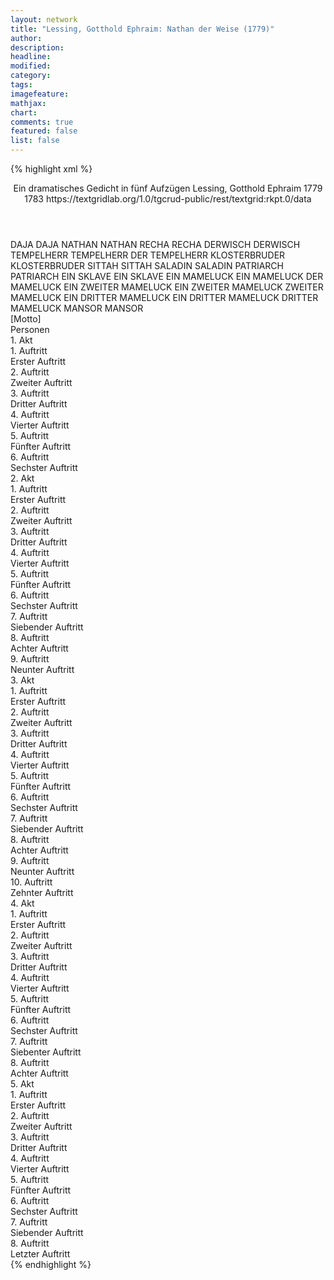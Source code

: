 ```yaml
---
layout: network
title: "Lessing, Gotthold Ephraim: Nathan der Weise (1779)"
author:
description:
headline:
modified:
category:
tags:
imagefeature: 
mathjax: 
chart: 
comments: true
featured: false
list: false
---
```

{% highlight xml %}
<?xml-model href="https://raw.githubusercontent.com/DLiNa/project/master/rules/lina.rnc"?><?xml-model href="https://raw.githubusercontent.com/DLiNa/project/master/rules/lina.sch"?>
<play xmlns="http://lina.digital">
  <header>
    <title>Nathan der Weise</title>
    <subtitle>Ein dramatisches Gedicht in fünf Aufzügen</subtitle>
    <genretitle/>
    <author>Lessing, Gotthold Ephraim</author>
    <date type="print">1779</date>
    <date type="premiere">1783</date>
    <date type="written"/>
    <source>https://textgridlab.org/1.0/tgcrud-public/rest/textgrid:rkpt.0/data</source>
  </header>
  <personae>
    <character>
      <name>DAJA</name>
      <alias xml:id="daja">
        <name>DAJA</name>
      </alias>
    </character>
    <character>
      <name>NATHAN</name>
      <alias xml:id="nathan">
        <name>NATHAN</name>
      </alias>
    </character>
    <character>
      <name>RECHA</name>
      <alias xml:id="recha">
        <name>RECHA</name>
      </alias>
    </character>
    <character>
      <name>DERWISCH</name>
      <alias xml:id="derwisch">
        <name>DERWISCH</name>
      </alias>
    </character>
    <character>
      <name>TEMPELHERR</name>
      <alias xml:id="tempelherr">
        <name>TEMPELHERR</name>
      </alias>
      <alias xml:id="der_tempelherr">
        <name>DER TEMPELHERR</name>
      </alias>
    </character>
    <character>
      <name>KLOSTERBRUDER</name>
      <alias xml:id="klosterbruder">
        <name>KLOSTERBRUDER</name>
      </alias>
    </character>
    <character>
      <name>SITTAH</name>
      <alias xml:id="sittah">
        <name>SITTAH</name>
      </alias>
    </character>
    <character>
      <name>SALADIN</name>
      <alias xml:id="saladin">
        <name>SALADIN</name>
      </alias>
    </character>
    <character>
      <name>PATRIARCH</name>
      <alias xml:id="patriarch">
        <name>PATRIARCH</name>
      </alias>
    </character>
    <character>
      <name>EIN SKLAVE</name>
      <alias xml:id="ein_sklave">
        <name>EIN SKLAVE</name>
      </alias>
    </character>
    <character>
      <name>EIN MAMELUCK</name>
      <alias xml:id="ein_mameluck">
        <name>EIN MAMELUCK</name>
      </alias>
      <alias xml:id="der_mameluck">
        <name>DER MAMELUCK</name>
      </alias>
    </character>
    <character>
      <name>EIN ZWEITER MAMELUCK</name>
      <alias xml:id="ein_zweiter_mameluck">
        <name>EIN ZWEITER MAMELUCK</name>
      </alias>
      <alias xml:id="zweiter_mameluck">
        <name>ZWEITER MAMELUCK</name>
      </alias>
    </character>
    <character>
      <name>EIN DRITTER MAMELUCK</name>
      <alias xml:id="ein_dritter_mameluck">
        <name>EIN DRITTER MAMELUCK</name>
      </alias>
      <alias xml:id="dritter_mameluck">
        <name>DRITTER MAMELUCK</name>
      </alias>
    </character>
    <character>
      <name>MANSOR</name>
      <alias xml:id="mansor">
        <name>MANSOR</name>
      </alias>
    </character>
  </personae>
  <text>
    <div>
      <head>[Motto]</head>
    </div>
    <div>
      <head>Personen</head>
    </div>
    <div>
      <head>1. Akt</head>
      <div>
        <head>1. Auftritt</head>
        <div>
          <head>Erster Auftritt</head>
          <sp who="#daja">
            <amount n="29" unit="speech_acts"/>
            <amount n="694" unit="words"/>
            <amount n="109" unit="lines"/>
            <amount n="3657" unit="chars"/>
          </sp>
          <sp who="#nathan">
            <amount n="28" unit="speech_acts"/>
            <amount n="626" unit="words"/>
            <amount n="97" unit="lines"/>
            <amount n="3240" unit="chars"/>
          </sp>
        </div>
      </div>
      <div>
        <head>2. Auftritt</head>
        <div>
          <head>Zweiter Auftritt</head>
          <sp who="#recha">
            <amount n="16" unit="speech_acts"/>
            <amount n="394" unit="words"/>
            <amount n="61" unit="lines"/>
            <amount n="2035" unit="chars"/>
          </sp>
          <sp who="#nathan">
            <amount n="27" unit="speech_acts"/>
            <amount n="1052" unit="words"/>
            <amount n="144" unit="lines"/>
            <amount n="5427" unit="chars"/>
          </sp>
          <sp who="#daja">
            <amount n="15" unit="speech_acts"/>
            <amount n="229" unit="words"/>
            <amount n="39" unit="lines"/>
            <amount n="1200" unit="chars"/>
          </sp>
        </div>
      </div>
      <div>
        <head>3. Auftritt</head>
        <div>
          <head>Dritter Auftritt</head>
          <sp who="#derwisch">
            <amount n="27" unit="speech_acts"/>
            <amount n="734" unit="words"/>
            <amount n="111" unit="lines"/>
            <amount n="3879" unit="chars"/>
          </sp>
          <sp who="#nathan">
            <amount n="27" unit="speech_acts"/>
            <amount n="311" unit="words"/>
            <amount n="55" unit="lines"/>
            <amount n="1575" unit="chars"/>
          </sp>
        </div>
      </div>
      <div>
        <head>4. Auftritt</head>
        <div>
          <head>Vierter Auftritt</head>
          <sp who="#daja">
            <amount n="6" unit="speech_acts"/>
            <amount n="107" unit="words"/>
            <amount n="16" unit="lines"/>
            <amount n="509" unit="chars"/>
          </sp>
          <sp who="#nathan">
            <amount n="6" unit="speech_acts"/>
            <amount n="121" unit="words"/>
            <amount n="18" unit="lines"/>
            <amount n="612" unit="chars"/>
          </sp>
        </div>
      </div>
      <div>
        <head>5. Auftritt</head>
        <div>
          <head>Fünfter Auftritt</head>
          <sp who="#tempelherr">
            <amount n="33" unit="speech_acts"/>
            <amount n="627" unit="words"/>
            <amount n="103" unit="lines"/>
            <amount n="3309" unit="chars"/>
          </sp>
          <sp who="#klosterbruder">
            <amount n="33" unit="speech_acts"/>
            <amount n="795" unit="words"/>
            <amount n="127" unit="lines"/>
            <amount n="4232" unit="chars"/>
          </sp>
        </div>
      </div>
      <div>
        <head>6. Auftritt</head>
        <div>
          <head>Sechster Auftritt</head>
          <sp who="#daja">
            <amount n="18" unit="speech_acts"/>
            <amount n="316" unit="words"/>
            <amount n="52" unit="lines"/>
            <amount n="1667" unit="chars"/>
          </sp>
          <sp who="#tempelherr">
            <amount n="17" unit="speech_acts"/>
            <amount n="254" unit="words"/>
            <amount n="44" unit="lines"/>
            <amount n="1298" unit="chars"/>
          </sp>
        </div>
      </div>
    </div>
    <div>
      <head>2. Akt</head>
      <div>
        <head>1. Auftritt</head>
        <div>
          <head>Erster Auftritt</head>
          <sp who="#sittah">
            <amount n="26" unit="speech_acts"/>
            <amount n="422" unit="words"/>
            <amount n="72" unit="lines"/>
            <amount n="2295" unit="chars"/>
          </sp>
          <sp who="#saladin">
            <amount n="26" unit="speech_acts"/>
            <amount n="585" unit="words"/>
            <amount n="87" unit="lines"/>
            <amount n="3143" unit="chars"/>
          </sp>
        </div>
      </div>
      <div>
        <head>2. Auftritt</head>
        <div>
          <head>Zweiter Auftritt</head>
          <sp who="#saladin">
            <amount n="18" unit="speech_acts"/>
            <amount n="373" unit="words"/>
            <amount n="72" unit="lines"/>
            <amount n="1966" unit="chars"/>
          </sp>
          <sp who="#sittah">
            <amount n="28" unit="speech_acts"/>
            <amount n="1106" unit="words"/>
            <amount n="192" unit="lines"/>
            <amount n="5807" unit="chars"/>
          </sp>
        </div>
      </div>
      <div>
        <head>3. Auftritt</head>
        <div>
          <head>Dritter Auftritt</head>
          <sp who="#sittah">
            <amount n="6" unit="speech_acts"/>
            <amount n="324" unit="words"/>
            <amount n="45" unit="lines"/>
            <amount n="1656" unit="chars"/>
          </sp>
          <sp who="#saladin">
            <amount n="5" unit="speech_acts"/>
            <amount n="76" unit="words"/>
            <amount n="13" unit="lines"/>
            <amount n="399" unit="chars"/>
          </sp>
        </div>
      </div>
      <div>
        <head>4. Auftritt</head>
        <div>
          <head>Vierter Auftritt</head>
          <sp who="#recha">
            <amount n="12" unit="speech_acts"/>
            <amount n="125" unit="words"/>
            <amount n="25" unit="lines"/>
            <amount n="651" unit="chars"/>
          </sp>
          <sp who="#nathan">
            <amount n="9" unit="speech_acts"/>
            <amount n="177" unit="words"/>
            <amount n="27" unit="lines"/>
            <amount n="885" unit="chars"/>
          </sp>
          <sp who="#daja">
            <amount n="5" unit="speech_acts"/>
            <amount n="75" unit="words"/>
            <amount n="12" unit="lines"/>
            <amount n="373" unit="chars"/>
          </sp>
        </div>
      </div>
      <div>
        <head>5. Auftritt</head>
        <div>
          <head>Fünfter Auftritt</head>
          <sp who="#nathan">
            <amount n="20" unit="speech_acts"/>
            <amount n="584" unit="words"/>
            <amount n="86" unit="lines"/>
            <amount n="3065" unit="chars"/>
          </sp>
          <sp who="#tempelherr">
            <amount n="20" unit="speech_acts"/>
            <amount n="484" unit="words"/>
            <amount n="74" unit="lines"/>
            <amount n="2566" unit="chars"/>
          </sp>
        </div>
      </div>
      <div>
        <head>6. Auftritt</head>
        <div>
          <head>Sechster Auftritt</head>
          <sp who="#daja">
            <amount n="5" unit="speech_acts"/>
            <amount n="60" unit="words"/>
            <amount n="10" unit="lines"/>
            <amount n="336" unit="chars"/>
          </sp>
          <sp who="#nathan">
            <amount n="5" unit="speech_acts"/>
            <amount n="42" unit="words"/>
            <amount n="8" unit="lines"/>
            <amount n="222" unit="chars"/>
          </sp>
          <sp who="#tempelherr">
            <amount n="1" unit="speech_acts"/>
            <amount n="2" unit="words"/>
            <amount n="1" unit="lines"/>
            <amount n="9" unit="chars"/>
          </sp>
        </div>
      </div>
      <div>
        <head>7. Auftritt</head>
        <div>
          <head>Siebender Auftritt</head>
          <sp who="#tempelherr">
            <amount n="9" unit="speech_acts"/>
            <amount n="201" unit="words"/>
            <amount n="31" unit="lines"/>
            <amount n="1048" unit="chars"/>
          </sp>
          <sp who="#nathan">
            <amount n="9" unit="speech_acts"/>
            <amount n="315" unit="words"/>
            <amount n="43" unit="lines"/>
            <amount n="1626" unit="chars"/>
          </sp>
        </div>
      </div>
      <div>
        <head>8. Auftritt</head>
        <div>
          <head>Achter Auftritt</head>
          <sp who="#nathan">
            <amount n="3" unit="speech_acts"/>
            <amount n="78" unit="words"/>
            <amount n="14" unit="lines"/>
            <amount n="423" unit="chars"/>
          </sp>
          <sp who="#daja">
            <amount n="3" unit="speech_acts"/>
            <amount n="57" unit="words"/>
            <amount n="9" unit="lines"/>
            <amount n="304" unit="chars"/>
          </sp>
        </div>
      </div>
      <div>
        <head>9. Auftritt</head>
        <div>
          <head>Neunter Auftritt</head>
          <sp who="#nathan">
            <amount n="20" unit="speech_acts"/>
            <amount n="795" unit="words"/>
            <amount n="140" unit="lines"/>
            <amount n="4108" unit="chars"/>
          </sp>
        </div>
      </div>
    </div>
    <div>
      <head>3. Akt</head>
      <div>
        <head>1. Auftritt</head>
        <div>
          <head>Erster Auftritt</head>
          <sp who="#recha">
            <amount n="6" unit="speech_acts"/>
            <amount n="559" unit="words"/>
            <amount n="75" unit="lines"/>
            <amount n="2836" unit="chars"/>
          </sp>
          <sp who="#daja">
            <amount n="5" unit="speech_acts"/>
            <amount n="133" unit="words"/>
            <amount n="19" unit="lines"/>
            <amount n="651" unit="chars"/>
          </sp>
        </div>
      </div>
      <div>
        <head>2. Auftritt</head>
        <div>
          <head>Zweiter Auftritt</head>
          <sp who="#recha">
            <amount n="11" unit="speech_acts"/>
            <amount n="360" unit="words"/>
            <amount n="51" unit="lines"/>
            <amount n="1791" unit="chars"/>
          </sp>
          <sp who="#tempelherr">
            <amount n="13" unit="speech_acts"/>
            <amount n="353" unit="words"/>
            <amount n="52" unit="lines"/>
            <amount n="1768" unit="chars"/>
          </sp>
          <sp who="#daja">
            <amount n="3" unit="speech_acts"/>
            <amount n="41" unit="words"/>
            <amount n="8" unit="lines"/>
            <amount n="231" unit="chars"/>
          </sp>
        </div>
      </div>
      <div>
        <head>3. Auftritt</head>
        <div>
          <head>Dritter Auftritt</head>
          <sp who="#recha">
            <amount n="11" unit="speech_acts"/>
            <amount n="202" unit="words"/>
            <amount n="31" unit="lines"/>
            <amount n="1015" unit="chars"/>
          </sp>
          <sp who="#daja">
            <amount n="10" unit="speech_acts"/>
            <amount n="111" unit="words"/>
            <amount n="21" unit="lines"/>
            <amount n="605" unit="chars"/>
          </sp>
        </div>
      </div>
      <div>
        <head>4. Auftritt</head>
        <div>
          <head>Vierter Auftritt</head>
          <sp who="#saladin">
            <amount n="11" unit="speech_acts"/>
            <amount n="266" unit="words"/>
            <amount n="40" unit="lines"/>
            <amount n="1388" unit="chars"/>
          </sp>
          <sp who="#sittah">
            <amount n="10" unit="speech_acts"/>
            <amount n="261" unit="words"/>
            <amount n="39" unit="lines"/>
            <amount n="1348" unit="chars"/>
          </sp>
        </div>
      </div>
      <div>
        <head>5. Auftritt</head>
        <div>
          <head>Fünfter Auftritt</head>
          <sp who="#saladin">
            <amount n="13" unit="speech_acts"/>
            <amount n="411" unit="words"/>
            <amount n="58" unit="lines"/>
            <amount n="2134" unit="chars"/>
          </sp>
          <sp who="#nathan">
            <amount n="12" unit="speech_acts"/>
            <amount n="128" unit="words"/>
            <amount n="26" unit="lines"/>
            <amount n="685" unit="chars"/>
          </sp>
        </div>
      </div>
      <div>
        <head>6. Auftritt</head>
        <div>
          <head>Sechster Auftritt</head>
          <sp who="#nathan">
            <amount n="1" unit="speech_acts"/>
            <amount n="243" unit="words"/>
            <amount n="26" unit="lines"/>
            <amount n="1121" unit="chars"/>
          </sp>
        </div>
      </div>
      <div>
        <head>7. Auftritt</head>
        <div>
          <head>Siebender Auftritt</head>
          <sp who="#saladin">
            <amount n="25" unit="speech_acts"/>
            <amount n="456" unit="words"/>
            <amount n="72" unit="lines"/>
            <amount n="2328" unit="chars"/>
          </sp>
          <sp who="#nathan">
            <amount n="24" unit="speech_acts"/>
            <amount n="1265" unit="words"/>
            <amount n="181" unit="lines"/>
            <amount n="6669" unit="chars"/>
          </sp>
        </div>
      </div>
      <div>
        <head>8. Auftritt</head>
        <div>
          <head>Achter Auftritt</head>
          <sp who="#der_tempelherr">
            <amount n="1" unit="speech_acts"/>
            <amount n="405" unit="words"/>
            <amount n="49" unit="lines"/>
            <amount n="2029" unit="chars"/>
          </sp>
        </div>
      </div>
      <div>
        <head>9. Auftritt</head>
        <div>
          <head>Neunter Auftritt</head>
          <sp who="#nathan">
            <amount n="18" unit="speech_acts"/>
            <amount n="213" unit="words"/>
            <amount n="39" unit="lines"/>
            <amount n="1105" unit="chars"/>
          </sp>
          <sp who="#tempelherr">
            <amount n="17" unit="speech_acts"/>
            <amount n="356" unit="words"/>
            <amount n="57" unit="lines"/>
            <amount n="1824" unit="chars"/>
          </sp>
        </div>
      </div>
      <div>
        <head>10. Auftritt</head>
        <div>
          <head>Zehnter Auftritt</head>
          <sp who="#tempelherr">
            <amount n="28" unit="speech_acts"/>
            <amount n="608" unit="words"/>
            <amount n="93" unit="lines"/>
            <amount n="3100" unit="chars"/>
          </sp>
          <sp who="#daja">
            <amount n="27" unit="speech_acts"/>
            <amount n="627" unit="words"/>
            <amount n="97" unit="lines"/>
            <amount n="3190" unit="chars"/>
          </sp>
        </div>
      </div>
    </div>
    <div>
      <head>4. Akt</head>
      <div>
        <head>1. Auftritt</head>
        <div>
          <head>Erster Auftritt</head>
          <sp who="#klosterbruder">
            <amount n="8" unit="speech_acts"/>
            <amount n="329" unit="words"/>
            <amount n="45" unit="lines"/>
            <amount n="1677" unit="chars"/>
          </sp>
          <sp who="#tempelherr">
            <amount n="7" unit="speech_acts"/>
            <amount n="265" unit="words"/>
            <amount n="41" unit="lines"/>
            <amount n="1422" unit="chars"/>
          </sp>
        </div>
      </div>
      <div>
        <head>2. Auftritt</head>
        <div>
          <head>Zweiter Auftritt</head>
          <sp who="#tempelherr">
            <amount n="17" unit="speech_acts"/>
            <amount n="301" unit="words"/>
            <amount n="52" unit="lines"/>
            <amount n="1578" unit="chars"/>
          </sp>
          <sp who="#klosterbruder">
            <amount n="2" unit="speech_acts"/>
            <amount n="19" unit="words"/>
            <amount n="4" unit="lines"/>
            <amount n="96" unit="chars"/>
          </sp>
          <sp who="#patriarch">
            <amount n="17" unit="speech_acts"/>
            <amount n="802" unit="words"/>
            <amount n="117" unit="lines"/>
            <amount n="4197" unit="chars"/>
          </sp>
        </div>
      </div>
      <div>
        <head>3. Auftritt</head>
        <div>
          <head>Dritter Auftritt</head>
          <sp who="#saladin">
            <amount n="8" unit="speech_acts"/>
            <amount n="346" unit="words"/>
            <amount n="48" unit="lines"/>
            <amount n="1694" unit="chars"/>
          </sp>
          <sp who="#ein_sklave">
            <amount n="1" unit="speech_acts"/>
            <amount n="5" unit="words"/>
            <amount n="1" unit="lines"/>
            <amount n="21" unit="chars"/>
          </sp>
          <sp who="#sittah">
            <amount n="6" unit="speech_acts"/>
            <amount n="72" unit="words"/>
            <amount n="14" unit="lines"/>
            <amount n="359" unit="chars"/>
          </sp>
        </div>
      </div>
      <div>
        <head>4. Auftritt</head>
        <div>
          <head>Vierter Auftritt</head>
          <sp who="#tempelherr">
            <amount n="27" unit="speech_acts"/>
            <amount n="641" unit="words"/>
            <amount n="99" unit="lines"/>
            <amount n="3376" unit="chars"/>
          </sp>
          <sp who="#saladin">
            <amount n="27" unit="speech_acts"/>
            <amount n="706" unit="words"/>
            <amount n="107" unit="lines"/>
            <amount n="3665" unit="chars"/>
          </sp>
        </div>
      </div>
      <div>
        <head>5. Auftritt</head>
        <div>
          <head>Fünfter Auftritt</head>
          <sp who="#sittah">
            <amount n="8" unit="speech_acts"/>
            <amount n="109" unit="words"/>
            <amount n="20" unit="lines"/>
            <amount n="551" unit="chars"/>
          </sp>
          <sp who="#saladin">
            <amount n="8" unit="speech_acts"/>
            <amount n="174" unit="words"/>
            <amount n="27" unit="lines"/>
            <amount n="899" unit="chars"/>
          </sp>
        </div>
      </div>
      <div>
        <head>6. Auftritt</head>
        <div>
          <head>Sechster Auftritt</head>
          <sp who="#daja">
            <amount n="11" unit="speech_acts"/>
            <amount n="240" unit="words"/>
            <amount n="38" unit="lines"/>
            <amount n="1292" unit="chars"/>
          </sp>
          <sp who="#nathan">
            <amount n="11" unit="speech_acts"/>
            <amount n="189" unit="words"/>
            <amount n="28" unit="lines"/>
            <amount n="1000" unit="chars"/>
          </sp>
        </div>
      </div>
      <div>
        <head>7. Auftritt</head>
        <div>
          <head>Siebenter Auftritt</head>
          <sp who="#nathan">
            <amount n="30" unit="speech_acts"/>
            <amount n="746" unit="words"/>
            <amount n="111" unit="lines"/>
            <amount n="3877" unit="chars"/>
          </sp>
          <sp who="#klosterbruder">
            <amount n="29" unit="speech_acts"/>
            <amount n="937" unit="words"/>
            <amount n="140" unit="lines"/>
            <amount n="4886" unit="chars"/>
          </sp>
        </div>
      </div>
      <div>
        <head>8. Auftritt</head>
        <div>
          <head>Achter Auftritt</head>
          <sp who="#daja">
            <amount n="8" unit="speech_acts"/>
            <amount n="147" unit="words"/>
            <amount n="23" unit="lines"/>
            <amount n="783" unit="chars"/>
          </sp>
          <sp who="#nathan">
            <amount n="7" unit="speech_acts"/>
            <amount n="66" unit="words"/>
            <amount n="13" unit="lines"/>
            <amount n="345" unit="chars"/>
          </sp>
        </div>
      </div>
    </div>
    <div>
      <head>5. Akt</head>
      <div>
        <head>1. Auftritt</head>
        <div>
          <head>Erster Auftritt</head>
          <sp who="#saladin">
            <amount n="15" unit="speech_acts"/>
            <amount n="256" unit="words"/>
            <amount n="40" unit="lines"/>
            <amount n="1298" unit="chars"/>
          </sp>
          <sp who="#ein_mameluck">
            <amount n="1" unit="speech_acts"/>
            <amount n="23" unit="words"/>
            <amount n="4" unit="lines"/>
            <amount n="139" unit="chars"/>
          </sp>
          <sp who="#der_mameluck">
            <amount n="4" unit="speech_acts"/>
            <amount n="51" unit="words"/>
            <amount n="10" unit="lines"/>
            <amount n="270" unit="chars"/>
          </sp>
          <sp who="#ein_zweiter_mameluck">
            <amount n="1" unit="speech_acts"/>
            <amount n="2" unit="words"/>
            <amount n="1" unit="lines"/>
            <amount n="16" unit="chars"/>
          </sp>
          <sp who="#zweiter_mameluck">
            <amount n="6" unit="speech_acts"/>
            <amount n="99" unit="words"/>
            <amount n="15" unit="lines"/>
            <amount n="492" unit="chars"/>
          </sp>
          <sp who="#ein_dritter_mameluck">
            <amount n="1" unit="speech_acts"/>
            <amount n="1" unit="words"/>
            <amount n="1" unit="lines"/>
            <amount n="11" unit="chars"/>
          </sp>
          <sp who="#dritter_mameluck">
            <amount n="1" unit="speech_acts"/>
            <amount n="16" unit="words"/>
            <amount n="3" unit="lines"/>
            <amount n="85" unit="chars"/>
          </sp>
        </div>
      </div>
      <div>
        <head>2. Auftritt</head>
        <div>
          <head>Zweiter Auftritt</head>
          <sp who="#saladin">
            <amount n="3" unit="speech_acts"/>
            <amount n="110" unit="words"/>
            <amount n="16" unit="lines"/>
            <amount n="590" unit="chars"/>
          </sp>
          <sp who="#mansor">
            <amount n="2" unit="speech_acts"/>
            <amount n="37" unit="words"/>
            <amount n="8" unit="lines"/>
            <amount n="195" unit="chars"/>
          </sp>
        </div>
      </div>
      <div>
        <head>3. Auftritt</head>
        <div>
          <head>Dritter Auftritt</head>
          <sp who="#tempelherr">
            <amount n="1" unit="speech_acts"/>
            <amount n="488" unit="words"/>
            <amount n="60" unit="lines"/>
            <amount n="2539" unit="chars"/>
          </sp>
        </div>
      </div>
      <div>
        <head>4. Auftritt</head>
        <div>
          <head>Vierter Auftritt</head>
          <sp who="#nathan">
            <amount n="8" unit="speech_acts"/>
            <amount n="257" unit="words"/>
            <amount n="36" unit="lines"/>
            <amount n="1350" unit="chars"/>
          </sp>
          <sp who="#klosterbruder">
            <amount n="7" unit="speech_acts"/>
            <amount n="118" unit="words"/>
            <amount n="21" unit="lines"/>
            <amount n="568" unit="chars"/>
          </sp>
        </div>
      </div>
      <div>
        <head>5. Auftritt</head>
        <div>
          <head>Fünfter Auftritt</head>
          <sp who="#tempelherr">
            <amount n="34" unit="speech_acts"/>
            <amount n="1136" unit="words"/>
            <amount n="162" unit="lines"/>
            <amount n="5802" unit="chars"/>
          </sp>
          <sp who="#nathan">
            <amount n="34" unit="speech_acts"/>
            <amount n="377" unit="words"/>
            <amount n="71" unit="lines"/>
            <amount n="1964" unit="chars"/>
          </sp>
        </div>
      </div>
      <div>
        <head>6. Auftritt</head>
        <div>
          <head>Sechster Auftritt</head>
          <sp who="#sittah">
            <amount n="28" unit="speech_acts"/>
            <amount n="260" unit="words"/>
            <amount n="50" unit="lines"/>
            <amount n="1302" unit="chars"/>
          </sp>
          <sp who="#recha">
            <amount n="27" unit="speech_acts"/>
            <amount n="716" unit="words"/>
            <amount n="107" unit="lines"/>
            <amount n="3785" unit="chars"/>
          </sp>
        </div>
      </div>
      <div>
        <head>7. Auftritt</head>
        <div>
          <head>Siebender Auftritt</head>
          <sp who="#saladin">
            <amount n="12" unit="speech_acts"/>
            <amount n="266" unit="words"/>
            <amount n="41" unit="lines"/>
            <amount n="1352" unit="chars"/>
          </sp>
          <sp who="#sittah">
            <amount n="7" unit="speech_acts"/>
            <amount n="36" unit="words"/>
            <amount n="7" unit="lines"/>
            <amount n="170" unit="chars"/>
          </sp>
          <sp who="#recha">
            <amount n="6" unit="speech_acts"/>
            <amount n="105" unit="words"/>
            <amount n="17" unit="lines"/>
            <amount n="568" unit="chars"/>
          </sp>
        </div>
      </div>
      <div>
        <head>8. Auftritt</head>
        <div>
          <head>Letzter Auftritt</head>
          <sp who="#saladin">
            <amount n="25" unit="speech_acts"/>
            <amount n="538" unit="words"/>
            <amount n="80" unit="lines"/>
            <amount n="2826" unit="chars"/>
          </sp>
          <sp who="#nathan">
            <amount n="31" unit="speech_acts"/>
            <amount n="378" unit="words"/>
            <amount n="69" unit="lines"/>
            <amount n="2032" unit="chars"/>
          </sp>
          <sp who="#recha">
            <amount n="6" unit="speech_acts"/>
            <amount n="34" unit="words"/>
            <amount n="8" unit="lines"/>
            <amount n="189" unit="chars"/>
          </sp>
          <sp who="#tempelherr">
            <amount n="22" unit="speech_acts"/>
            <amount n="303" unit="words"/>
            <amount n="52" unit="lines"/>
            <amount n="1601" unit="chars"/>
          </sp>
          <sp who="#sittah">
            <amount n="6" unit="speech_acts"/>
            <amount n="37" unit="words"/>
            <amount n="8" unit="lines"/>
            <amount n="189" unit="chars"/>
          </sp>
        </div>
      </div>
    </div>
  </text>
</play>
{% endhighlight %}
